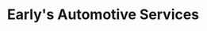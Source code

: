 ---
title: "Early's Automotive Services"
url: /mesa/earlys-automotive-services/
shop: car repair
---